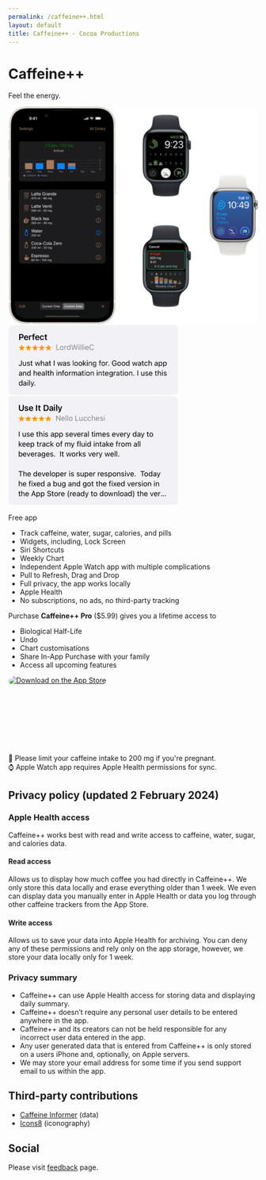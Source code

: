 ```yaml
---
permalink: /caffeine++.html
layout: default
title: Caffeine++ - Cocoa Productions
---
```


<h1 class="appName">Caffeine++</h1>
<p class="hero" id="caffeineSlogan">Feel the energy.</p>

<img class="screenshot" src="/images/promo-caffeine_2x.png" alt="iPhone 13 mini and Apple Watch showing Caffeine++ with the Weekly Chart" style="width: 708px;">

<img class="screenshot" title="5 stars, just what I was looking for. Good watch app and health information integration. I use this dally." src="/images/review-box_2x.png" style="width: 343px; padding-bottom: 0;">

<img class="screenshot" alt="5 stars, I use this app several times every day to keep track of my fluid intake from all beverages. It works very well." src="/images/review-box-2_2x.png" style="width: 343px;"> 

Free app
- Track caffeine, water, sugar, calories, and pills
- Widgets, including, Lock Screen
- Siri Shortcuts
- Weekly Chart
- Independent Apple Watch app with multiple complications
- Pull to Refresh, Drag and Drop
- Full privacy, the app works locally
- Apple Health
- No subscriptions, no ads, no third-party tracking

Purchase **Caffeine++ Pro** ($5.99) gives you a lifetime access to
- Biological Half-Life
- Undo
- Chart customisations
- Share In-App Purchase with your family
- Access all upcoming features

<a href="https://apps.apple.com/us/app/altershot-status-bar-editor/id911930618?itsct=apps_box_badge&amp;itscg=30200" style="display: inline-block; overflow: hidden; border-radius: 13px; width: 250px; height: 83px;"><img src="https://tools.applemediaservices.com/api/badges/download-on-the-app-store/white/en-us?size=250x83&amp;releaseDate=1417564800" alt="Download on the App Store" style="border-radius: 13px; width: 250px; height: 83px;"></a>

<div href="https://apps.apple.com/app/caffeine/id1594448346" style="display:inline-block;overflow:hidden;background:url(/images/health-badge.svg) no-repeat;width:165px;height:40px;" class="badge"></div>

🤰 Please limit your caffeine intake to 200 mg if you're pregnant.  
⌚️ Apple Watch app requires Apple Health permissions for sync.

<h2 id="policy">Privacy policy (updated 2 February 2024)</h2>

### Apple Health access

Caffeine++ works best with read and write access to caffeine, water, sugar, and calories data.

#### Read access

Allows us to display how much coffee you had directly in Caffeine++. We only store this data locally and erase everything older than 1 week. We even can display data you manually enter in Apple Health or data you log through other caffeine trackers from the App Store.

#### Write access

Allows us to save your data into Apple Health for archiving. You can deny any of these permissions and rely only on the app storage, however, we store your data locally only for 1 week.

### Privacy summary

- Caffeine++ can use Apple Health access for storing data and displaying daily summary.
- Caffeine++ doesn’t require any personal user details to be entered anywhere in the app.
- Caffeine++ and its creators can not be held responsible for any incorrect user data entered in the app.
- Any user generated data that is entered from Caffeine++ is only stored on a users iPhone and, optionally, on Apple servers.
- We may store your email address for some time if you send support email to us within the app.

## Third-party contributions

- [Caffeine Informer](https://www.caffeineinformer.com/the-caffeine-database) (data)
- [Icons8](http://icons8.com) (iconography)

## Social

Please visit [feedback](/feedback) page.